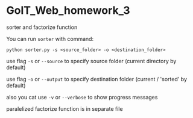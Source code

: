 # GoIT_Web_homework_3
sorter and factorize function

You can run `sorter` with command:

`python sorter.py -s <source_folder> -o <destination_folder>`

use flag `-s` or `--source` to specify source folder (current directory by default)

use flag `-o` or `--output` to specify destination folder (current / 'sorted' by default)

also you cat use `-v` or `--verbose` to show progress messages


paralelized factorize function is in separate file